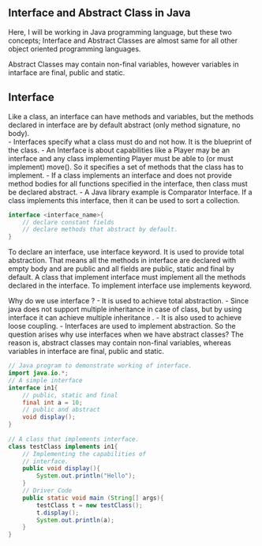 ## Interface and Abstract Class in Java

Here, I will be working in Java programming language, but these two concepts; Interface and Abstract Classes are almost same for all other object oriented programming languages.

Abstract Classes may contain non-final variables, however variables in intarface are final, public and static. 

## Interface

Like a class, an interface can have methods and variables, but the methods declared in interface are by default abstract (only method signature, no body).  
    - Interfaces specify what a class must do and not how. It is the blueprint of the class.
    - An Interface is about capabilities like a Player may be an interface and any class implementing Player must be able to (or must implement) move(). So it specifies a set of methods that the class has to implement.
    - If a class implements an interface and does not provide method bodies for all functions specified in the interface, then class must be declared abstract.
    - A Java library example is Comparator Interface. If a class implements this interface, then it can be used to sort a collection.

```Java
interface <interface_name>{
    // declare constant fields
    // declare methods that abstract by default.
}
```

To declare an interface, use interface keyword. It is used to provide total abstraction. That means all the methods in interface are declared with empty body and are public and all fields are public, static and final by default. A class that implement interface must implement all the methods declared in the interface. To implement interface use implements keyword.


Why do we use interface ?
    - It is used to achieve total abstraction.
    - Since java does not support multiple inheritance in case of class, but by using interface it can achieve multiple inheritance .
    - It is also used to achieve loose coupling.
    - Interfaces are used to implement abstraction. So the question arises why use interfaces when we have abstract classes?
    The reason is, abstract classes may contain non-final variables, whereas variables in interface are final, public and static.

```Java
// Java program to demonstrate working of interface.
import java.io.*;
// A simple interface
interface in1{
    // public, static and final
    final int a = 10;
    // public and abstract 
    void display();
}
 
// A class that implements interface.
class testClass implements in1{
    // Implementing the capabilities of
    // interface.
    public void display(){
        System.out.println("Hello");
    }
    // Driver Code
    public static void main (String[] args){
        testClass t = new testClass();
        t.display();
        System.out.println(a);
    }
}
```

